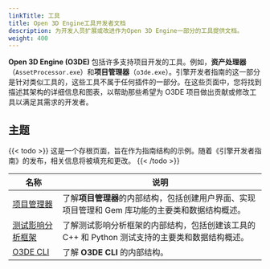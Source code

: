 ```yaml
---
linkTitle: 工具
title: Open 3D Engine工具开发者文档
description: 为开发人员扩展或改进作为Open 3D Engine一部分的工具提供文档。
weight: 400
---
```


**Open 3D Engine (O3DE)** 包括许多支持项目开发的工具。例如，**资产处理器**（`AssetProcessor.exe`）和**项目管理器**（`o3de.exe`）。引擎开发者指南的这一部分是针对类似工具的，这些工具不属于任何插件的一部分。在这些页面中，您将找到描述其架构的详细信息和图表，以帮助那些希望为 O3DE 项目做出贡献或修改工具以满足其需求的开发者。

## 主题

{{< todo >}}
这是一个存根页面，旨在作为指南结构的示例。随着《引擎开发者指南》的发布，相关信息将被填充和更改。
{{< /todo >}}

| 名称                         | 说明                                                     |
|----------------------------|--------------------------------------------------------|
| [项目管理器](./project-manager) | 了解**项目管理器**的内部结构，包括创建用户界面、实现项目管理和 Gem 库功能的主要类和数据结构概述。  |
| [测试影响分析框架](./tiaf)         | 了解测试影响分析框架的内部结构，包括创建该工具的 C++ 和 Python 测试支持的主要类和数据结构概述。 |
| [O3DE CLI](./o3de-cli)     | 了解 **O3DE CLI** 的内部结构。                                 |
